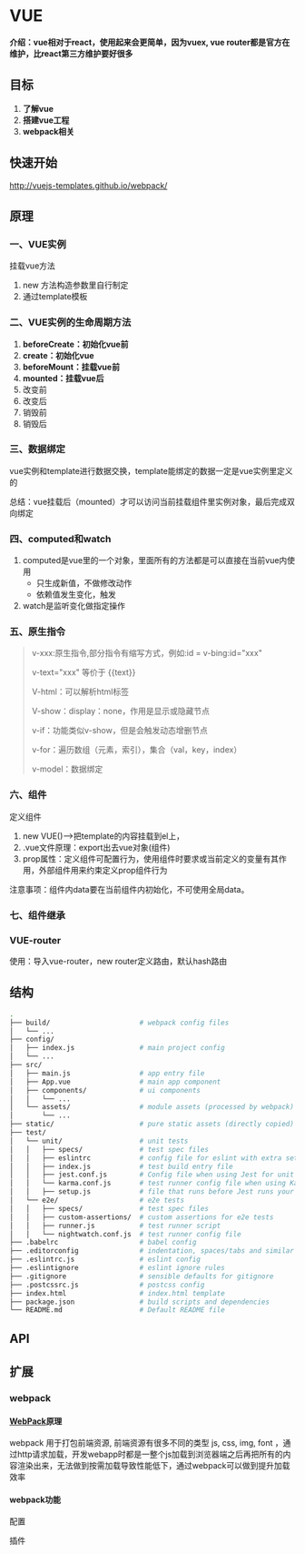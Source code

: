 # VUE

**介绍：vue相对于react，使用起来会更简单，因为vuex, vue router都是官方在维护，比react第三方维护要好很多**

## 目标

1. **了解vue**
2. **搭建vue工程**
3. **webpack相关**



## 快速开始

http://vuejs-templates.github.io/webpack/

## 原理

### 一、VUE实例

挂载vue方法

1. new 方法构造参数里自行制定
2. 通过template模板

### 二、VUE实例的生命周期方法

1. **beforeCreate：初始化vue前**
2. **create：初始化vue**
3. **beforeMount：挂载vue前**
4. **mounted：挂载vue后**
5. 改变前
6. 改变后
7. 销毁前
8. 销毁后

### 三、数据绑定

vue实例和template进行数据交换，template能绑定的数据一定是vue实例里定义的

总结：vue挂载后（mounted）才可以访问当前挂载组件里实例对象，最后完成双向绑定

### 四、computed和watch

1. computed是vue里的一个对象，里面所有的方法都是可以直接在当前vue内使用
   - 只生成新值，不做修改动作
   - 依赖值发生变化，触发
2. watch是监听变化做指定操作

### 五、原生指令

> v-xxx:原生指令,部分指令有缩写方式，例如:id = v-bing:id="xxx"
>
> v-text="xxx" 等价于 {{text}}
>
> V-html：可以解析html标签
>
> V-show：display：none，作用是显示或隐藏节点
>
> v-if：功能类似v-show，但是会触发动态增删节点
>
> v-for：遍历数组（元素，索引），集合（val，key，index）
>
> v-model：数据绑定

### 六、组件

定义组件

1. new VUE()-->把template的内容挂载到el上，
2. .vue文件原理：export出去vue对象(组件)
3. prop属性：定义组件可配置行为，使用组件时要求或当前定义的变量有其作用，外部组件用来约束定义prop组件行为 

注意事项：组件内data要在当前组件内初始化，不可使用全局data。

### 七、组件继承





### VUE-router

使用：导入vue-router，new router定义路由，默认hash路由

## 结构

```bash
.
├── build/                      # webpack config files
│   └── ...
├── config/
│   ├── index.js                # main project config
│   └── ...
├── src/
│   ├── main.js                 # app entry file
│   ├── App.vue                 # main app component
│   ├── components/             # ui components
│   │   └── ...
│   └── assets/                 # module assets (processed by webpack)
│       └── ...
├── static/                     # pure static assets (directly copied)
├── test/
│   └── unit/                   # unit tests
│   │   ├── specs/              # test spec files
│   │   ├── eslintrc            # config file for eslint with extra settings only for unit tests
│   │   ├── index.js            # test build entry file
│   │   ├── jest.conf.js        # Config file when using Jest for unit tests
│   │   └── karma.conf.js       # test runner config file when using Karma for unit tests
│   │   ├── setup.js            # file that runs before Jest runs your unit tests
│   └── e2e/                    # e2e tests
│   │   ├── specs/              # test spec files
│   │   ├── custom-assertions/  # custom assertions for e2e tests
│   │   ├── runner.js           # test runner script
│   │   └── nightwatch.conf.js  # test runner config file
├── .babelrc                    # babel config
├── .editorconfig               # indentation, spaces/tabs and similar settings for your editor
├── .eslintrc.js                # eslint config
├── .eslintignore               # eslint ignore rules
├── .gitignore                  # sensible defaults for gitignore
├── .postcssrc.js               # postcss config
├── index.html                  # index.html template
├── package.json                # build scripts and dependencies
└── README.md                   # Default README file
```

## API













## 扩展

### webpack

####  [WebPack](https://webpack.js.org/concepts/)原理

webpack 用于打包前端资源, 前端资源有很多不同的类型 js, css, img, font ，通过http请求加载，开发webapp时都是一整个js加载到浏览器端之后再把所有的内容渲染出来，无法做到按需加载导致性能低下，通过webpack可以做到提升加载效率



#### webpack功能

配置

插件 